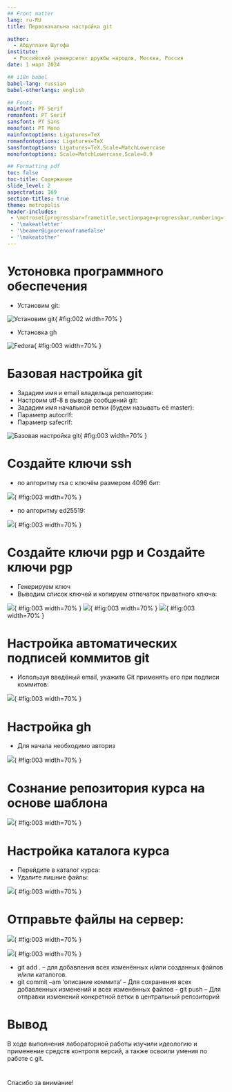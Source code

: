 ```yaml
---
## Front matter
lang: ru-RU
title: Первоначальна настройка git

author:
  - Абдуллахи Шугофа
institute:
  - Российский университет дружбы народов, Москва, Россия
date: 1 март 2024

## i18n babel
babel-lang: russian
babel-otherlangs: english

## Fonts
mainfont: PT Serif
romanfont: PT Serif
sansfont: PT Sans
monofont: PT Mono
mainfontoptions: Ligatures=TeX
romanfontoptions: Ligatures=TeX
sansfontoptions: Ligatures=TeX,Scale=MatchLowercase
monofontoptions: Scale=MatchLowercase,Scale=0.9

## Formatting pdf
toc: false
toc-title: Содержание
slide_level: 2
aspectratio: 169
section-titles: true
theme: metropolis
header-includes:
 - \metroset{progressbar=frametitle,sectionpage=progressbar,numbering=fraction}
 - '\makeatletter'
 - '\beamer@ignorenonframefalse'
 - '\makeatother'
---
```


# Устоновка программного обеспечения

- Установим git:

![Установим git](image/1.jpg){ #fig:002 width=70% }

- Установка gh

![Fedora](image/3.jpg){ #fig:003 width=70% }

# Базовая настройка git

- Зададим имя и email владельца репозитория:
- Настроим utf-8 в выводе сообщений git:
- Зададим имя начальной ветки (будем называть её master):
- Параметр autocrlf:
- Параметр safecrlf:

![Базовая настройка git](image/4.jpg){	#fig:003 width=70% }

# Создайте ключи ssh

- по алгоритму rsa с ключём размером 4096 бит:

![ ](image/5.jpg){ #fig:003 width=70% }

- по алгоритму ed25519:

![ ](image/6.jpg){ #fig:003 width=70% }

# Создайте ключи pgp и Создайте ключи pgp

- Генерируем ключ
- Выводим список ключей и копируем отпечаток приватного ключа:

![ ](image/7.jpg){ #fig:003 width=70% }
![ ](image/8.jpg){ #fig:003 width=70% }
![ ](image/10.jpg){ #fig:003 width=70% }

# Настройка автоматических подписей коммитов git
- Используя введёный email, укажите Git применять его 
при подписи коммитов:

![ ](image/11.jpg){ #fig:003 width=70% }

# Настройка gh

- Для начала необходимо авториз

![ ](image/12.jpg){ #fig:003 width=70% }

# Сознание репозитория курса на основе шаблона

![ ](image/13.jpg){ #fig:003 width=70% }

# Настройка каталога курса

- Перейдите в каталог курса:
- Удалите лишние файлы:

![ ](image/14.jpg){ #fig:003 width=70% }

# Отправьте файлы на сервер:

![ ](image/15.jpg){ #fig:003 width=70% }

![ ](image/16.jpg){ #fig:003 width=70% }

- git add . – для добавления всех изменённых и/или созданных файлов и/или каталогов.
- git commit –am ‘описание коммита’ – Для сохранения всех добавленных изменений и всех изменённых файлов
- git push – Для отправки изменений конкретной ветки в центральный репозиторий

# Вывод

В ходе выполнения лабораторной работы изучили идеологию и применение средств контроля версий, а также  освоили умения по работе с git.
 
# 
Спасибо за внимание!
